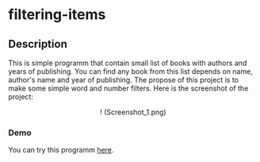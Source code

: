 # filtering-items

## Description
This is simple programm that contain small list of books with authors and years of publishing. You can find any book from this list depends on name, author's name and year of publishing. The propose of this project is to make some simple word and number filters. Here is the screenshot of the project: 

<div align="center">


! (Screenshot_1.png)

</div>

### Demo
You can try this programm [here](https://maksimdimov.github.io/filtering-items/).
